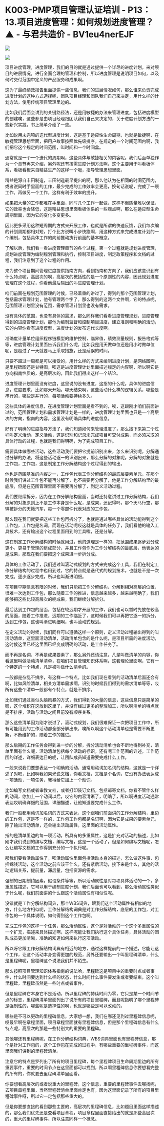# K003-PMP项目管理认证培训 - P13：13.项目进度管理：如何规划进度管理？ ▲ - 与君共造价 - BV1eu4nerEJF

![](img/067b8ca21f92f4d110d11d726f83778a_0.png)

![](img/067b8ca21f92f4d110d11d726f83778a_1.png)

项目进度管理，进度管理，我们的目的就是通过提供一个详尽的进度计划，来对项目的进展情况，进行全面合理的管理和控制，所以进度管理是说明项目如何，以及何时交付范围中定义的产品服务和成果啊。

这为了最终绩效报告里面提供一些信息，我们的进展情况如何，那么谁来负责完成进度计划的这种方式选择呢，团队项目经理和团队我们自己来决定，用什么样的计划方法，使用传统项目管理里边的。

比如我们后面会讲到的关键路径法，还是用敏捷的办法来管理进度，包括进度模型的创建唉，这些都是由项目经理跟团队我们自己来决定的，关于进度计划方法的一些新兴实践，书上简单介绍了一些。

比如说用未完项的迭代型进度计划，这是基于适应性生命周期，也就是敏捷啊，在敏捷管理思想里面，把用户故事按照优先级排序，在规定的一个时间范围内啊，我们把它这个规定的时间范围，叫时间和一个时间盒。

通常就是一个一个迭代的周期啊，这些具体与敏捷相关的内容呢，我们后面单独作为一个章节再来介绍，另外呢还有按需进度计划方法啊，这个主要用于叫看板体系，看板看板来自精益生产的这样一个呃，指导管理思想里面。

精益是源自丰田制造，丰田制造最早提出的啊，那么他认为在相同的时间范围内，或者说同时手里面的工作，最少完成的工作效率会更高，换句话说呢，完成了一项工作，再做另一个工作，这样有利于效率的提升。

如果把大量的工作都堆在手里面，同时几个工作一起做，这样不但质量难以保证，它的效率也会降低，这是精益思想里面看板体系的一些观点啊，那么在适应型生命周期里面，因为它的变化多变更多。

因此更多采用这种短周期的方式来开展工作，也就是所谓的快速反馈，我们每次编的计划周期都相对短，打个比方说叫小步快跑啊，用这种方式来完成进度计划的一个编制，包括具体工作的向前推动执行前面的基本概念。

了解以后，我们看一看进度管理章节的各个过程，第一个过程就是规划进度管理，规划进度管理为编制规划管理和执行，控制项目进度，制定政策程序和文档的过程，我们注意到了这个过程的作用。

来为整个项目期间管理进度提供指南方向，看到指南和方向了，我们应该意识到有什么特点呢，高层次的啊，高层次的概括性的是一个原则性的内容，因此规划进度管理在这个过程，你看他最后输出的叫进度管理计划。

咱们前面在规划范围管理的时候，已经着重的讲过了，得到的那个范围管理计划，包括需求管理计划，他有管理两个字了，那么得到的这两个文件啊，它的特点呢，范围管理计划里没有范围，需求管理计划里也没有需求。

没有具体的范围，也没有具体的需求，那么同样我们看看进度管理规划，进度管理得到的进度管理计划，那他为编制监督和控制项目进度，建立准则和明确的活动，它的内容你看有进度模型，进度计划的发布迭代长度啊。

准确度计量单位组织程序链模型的维护控制，临界值，绩效测量规则，报告格式等等，进度管理计划里面告诉我们什么呢，比如我是用天做单位还是用小时做单位呢，是超过了一天就要马上采取措施，还是延误的时间。

只要不超过一周都是可以接受的，用什么样的方式来编制进度计划，是网络图啊，是里程碑图还是甘特图，唉这是进度管理计划里面描述规定的内容啊，所以啊它是方向指南性质的，是高层次的，因此我们得出这样一个结论。

进度管理计划里面没有进度，这里说的没有进度，这指的什么呢，具体的进度信息，进度要求，比如哪天开始，哪天结束啊，这些活动什么样的逻辑关系，哪些是串行的，哪些是并行的，每项活动要持续多久。

这些具体的进度信息，在进度管理计划里面是看不到的，唉，这跟刚才咱们前面讲过的，范围管理计划和需求管理计划是一样的，进度管理计划里面也只是一个高层次的方向，指南的内容，这里没有明确具体的进度信息。

好有了明确的进度指导方法了，我们知道如何来管理进度了，那么接下来第二个过程叫定义活动，定义活动，这是识别和记录未完成项目可交付成果，而必须采取的具体行动的过程，也就是我们得明确，为了完成项目工作。

需要具体做哪些活动，这些活动我们要把它提前识别出来，怎么来识别呢，分解通过分解的办法，将这些活动逐一的识别出来，那么分解的对象呢，分解的对象就是工作包，工作包，这是制定工作分解结构这个过程得到的输出。

他也是范围基准的内容之一，工作包代表工作分解结构的最底层要素单元，在那个时候我们讲过工作包不能再分解了，也不需要再分解了，他是工作分解结构里的最底层，但是在范围管理里面不需要再分解了，到定义活动过程。

我们要继续拆分，因为在工作分解结构里面，当时还特意讲过工作分解结构，我们分解的对象原则上不是工作本身是什么呢，是成果，还记得吗，那个天马行空，那辆被拆分的天籁汽车，每一个零部件代表对应的工作包。

那么现在我们就要把这些工作包再拆分了，也就是通过哪些具体的活动能得到这个工作包，工作包是名词，而现在活动呢哎这就是具体的任务了，我们看他的输入工具技术，还有输出这个过程里面用到的工具唉，还是分解。

这在制定工作分解结构的时候就用过，他的道理是一样的，把范围成果逐步划分成更小，更易于管理的组成部分，并且工作包作为工作分解结构的最底层，他表达的是成果，那现在我们要把这个成果进一步拆分成。

具体的工作活动了，我们通过叫滚动式规划的方式来完成这个工具，我们在制定工作分解结构的过程中也用到过，它的特点就是迭代式的规划技术，也就是不是一次完成，逐步逐步完成，所以也叫渐进明细。

在项目早期信息有限的时候，我们只能把工作分解结构，分解到相对高层的位置，很难一次达到工作包，那么随着工作的推进，信息越来越多，越来越明确了，我们能够把这些比较高层次的呃成果，我们继续分解拆分。

最后达到工作包的层面，包括在较远期才开展的工作，我们也可以暂时先放在较高的层面，随着工作推进，远期的工作临近了，这时候我们可以再把它逐一的拆分，达到工作包，这也叫渐进明细啊，也叫滚动式规划。

在定义活动的时候，我们同样可以遵循这样一个原则，定义活动过程输出得到的叫活动清单，这里面活动清单，活动清单包含的是什么呢，是项目所需的进度活动，这时候这里已经这里面已经变成明确的活动，是工作任务了。

而不再是名词，不再是成果要素了，那么另外还请注意，凡是叫做清单的内容，你看这里叫做活动清单清单，在咱们项目管理知识体系啊，这套理论里面啊，它有一个特定的一个特点，凡是被叫做什么清单的。

一般都是杂乱不排序，有这样一个特点，比如我们现在看到的活动清单后面还会有啊，比如风险清单，相关方清单需求啊，识别的时候我们得到的需求清单等等，哎所有这些个清单一般都有个特点，就是不排序。

比如我们通过类似头脑风暴的方式，我们得到的大量的信息，这些信息只是简单的嗯，这个堆积在这放到这里了，并没有经过更多的整理加工，所以啊清单的特点就是不排序，活动与活动之间目前没有顺序关系。

那么这些清单因为刚才说过了，滚动式规划，我们很难保证一次把项目工作中，所有可能用到的工作活动都全部分解出来，唉所以啊这个活动清单也是需要不断更新，不断维护的，随着工作的推进。

那么后期的工作任务会得到进一步的分解，拆分活动清单也会不断地得到补充，清单里面有什么呢，活动清单包括每个活动的标识，还有呢工作范围的详述，工作范围的详述，详细表达目的呢，让团队成员知道需要完成什么工作。

一般来说我们要想表达一个明确的活动，通常用动词加名词的结构，这就是一个详述了对吧，比如啊我如果光说文档，你看文档，文档是个名词，它没有办法表达成一项活动，一项任务，我得给它加上一个动词。

比如编写文档或者审教文档，或者打印装订文档，包括邮寄文档，你看不管什么样的动词，你加上一个动词以后，哎它的内容清晰了，明确了，所以啊进度活动通常表达哎明确详细的范围，详细描述，让他知道要完成什么工作。

我们一般都用动词加名词的方式来表达，这个跟咱们前面讲的工作分解结构，里边的工作包，这是不一样的，工作包工作包都是名词啊，因为它是成果的要素单元，除了输出活动清单，还会输出活动属性，这里面的活动属性。

指的是清单里边的每一项活动，所具有的多重属性，这是扩充对活动的描述，比如刚才我们说到的编写文档，编写文档，这是一个活动了，但是如何编写文档呢，怎么让编写文档的工作得到充分的一个执行呢。

那我们要看活动属性了，唉活动属性里面包括活动本身的描述，怎么做这件事，包括锦钱活动，这个活动之前应该干什么，还有紧后活动，接下来是什么，其他的活动逻辑关系，提前量，滞后量，包括资源的需求。

强制的日期制约因素，假设条件等等，所以活动属性是对每项具体活动的一个，多重属性描述，它可以用于编制进度计划，我们后面也可以看到，那么活动属性类似于什么呢，我们前面讲的什么跟这个活动属性有相似性呢。

没错就是工作分解结构词典，那个WBS词典，跟我们这个活动属性有相似的地方，什么地方相似呢，工作分解结构词典是对工作分解结构，底层的工作包，对工作包的一个具体说明，如何得到这个工作包啊。

完成工作包的这样一个任务，那么活动属性，这个是对活动的一个这个多重属性的一个扩充，描述来具体描述啊，这样呢能让我们执行这个具体任务，具体活动的团队成员更加清晰，准确的知道如何来执行这项活动。

所以呀它跟工作分解结构词典有相近的地方，通过这样提前的一个描述，它能让这个工作，让这个活动本身变得更加的规范，另外还要输出一个叫里程碑清单，什么是里程碑呢，里程碑这个说法我们并不陌生。

那么按照项目管理知识体系指南的说法哈，里程碑这是项目中的重要时点或者事件，什么时间要达到什么样的状态，什么时间什么事件要发生或者要结束，这个叫里程碑，里程碑虽然是一些时点或者事件。

但是里程碑它本身它不是活动，所以里程碑的持续时间为零，它只是某一个时间节点的标志，里程碑清单里面列出了说所有的项目里程碑，而且呢指明了哪个里程碑是强制性的，哪些呢是选择性的啊，也就是哪些是可以改动的。

哪些是不可以更改的里程碑信息，大家想一想，我们在哪还见到过里程碑信息呢，哎最早啊在章程里面，项目章程里面就有里程碑信息，但是那个里程碑信息有什么特点呢，高层次的那是一些特别大的重要的里程碑。

其他哪还有里程碑呢，在工作分解结构词典，WBS词典里面也有里程碑信息，那个是针对工作包的，这个工作包在完成的过程中，有哪些重要的里程碑事件，而这里面我们讲到的里程碑清单。

注意它的特点是罗列出了所有的项目里程碑，每个里程碑项目生命周期里边的所有重要事件，重要的时间节点在这里面都可以找到，所以啊里程碑信息你要想看完整的所有的，你就要去里程碑清单里面看。

你要想看高层次的或者说重大的里程碑，这个信息，重要的里程碑事件去哪找呢，去项目章程里面，当然里程碑清单里面肯定也有，因为这里面记录了所有的项目里程碑事件呀，所以它一定包括那些重大的。

但是你要想直接的看到那些主要的，高层次的里程碑信息，比如题目里面这样描述的，那么我们优先还是查看项目章程，项目章程里面直接给出的就是那些高层次的，重大的里程碑事件，所以注意同样一个概念。

